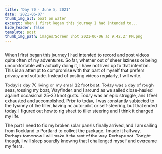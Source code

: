 ```yaml
---
title: 'Day 70 - June 5, 2021'
date: '2021-06-07'
thumb_img_alt: boat on water
excerpt: When I first began this journey I had intended to...
hide_header: false
template: post
thumb_img_path: images/Screen Shot 2021-06-06 at 9.42.27 PM.png
---
```

##

When I first began this journey I had intended to record and post videos quite often of my adventures. So far, whether out of sheer laziness or being uncomfortable with actually doing it, I have not lived up to that intention. This is an attempt to compromise with that part of myself that prefers privacy and solitude. Instead of posting videos regularly, I will write.

Today is day 70 living on my small 22 foot boat. Today was a day of rough seas, tossing my boat, Wayfinder, and I around as we sailed close-hauled against occasional 25-30 knot gusts. Today was an epic struggle, and I feel exhausted and accomplished. Prior to today, I was constantly subjected to the tyranny of the tiller, having no auto-pilot or self-steering, but that ended today. I figured out how to rig sheet to tiller steering and I think it changed my life.

The part I need to fix my broken solar panels finally arrived, and I am sailing from Rockland to Portland to collect the package. I made it halfway. Perhaps tomorrow I will make it the rest of the way. Perhaps not. Tonight though, I will sleep soundly knowing that I challenged myself and overcame my fears.
